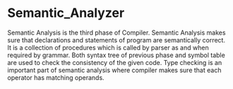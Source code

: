 # Semantic_Analyzer

Semantic Analysis is the third phase of Compiler. Semantic Analysis makes sure that declarations and statements of program are semantically correct. It is a collection of procedures which is called by parser as and when required by grammar. Both syntax tree of previous phase and symbol table are used to check the consistency of the given code. Type checking is an important part of semantic analysis where compiler makes sure that each operator has matching operands.
